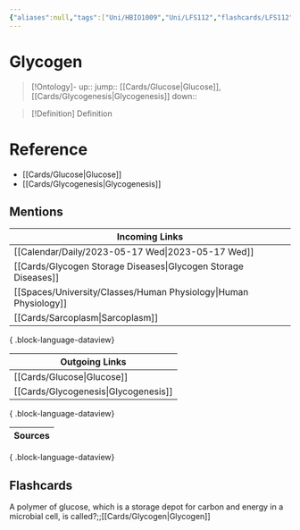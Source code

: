 ```yaml
---
{"aliases":null,"tags":["Uni/HBIO1009","Uni/LFS112","flashcards/LFS112"],"dg-publish":true,"permalink":"/cards/glycogen/","dgPassFrontmatter":true}
---
```


# Glycogen

> [!Ontology]-
> up:: 
> jump:: [[Cards/Glucose\|Glucose]], [[Cards/Glycogenesis\|Glycogenesis]]
> down:: 

> [!Definition] Definition

# Reference

- [[Cards/Glucose\|Glucose]]
- [[Cards/Glycogenesis\|Glycogenesis]]

## Mentions

| Incoming Links                                                      |
| ------------------------------------------------------------------- |
| [[Calendar/Daily/2023-05-17 Wed\|2023-05-17 Wed]]                |
| [[Cards/Glycogen Storage Diseases\|Glycogen Storage Diseases]]   |
| [[Spaces/University/Classes/Human Physiology\|Human Physiology]] |
| [[Cards/Sarcoplasm\|Sarcoplasm]]                                 |

{ .block-language-dataview}

| Outgoing Links                          |
| --------------------------------------- |
| [[Cards/Glucose\|Glucose]]           |
| [[Cards/Glycogenesis\|Glycogenesis]] |

{ .block-language-dataview}

| Sources |
| ------- |

{ .block-language-dataview}

## Flashcards

A polymer of glucose, which is a storage depot for carbon and energy in a microbial cell, is called?;;[[Cards/Glycogen\|Glycogen]]
<!--SR:!2024-10-15,43,290-->